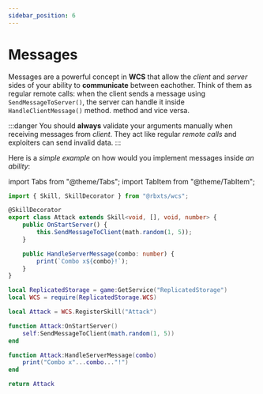 ```yaml
---
sidebar_position: 6
---
```


# Messages

Messages are a powerful concept in **WCS** that allow the *client* and *server* sides of your ability to **communicate** between eachother.
Think of them as regular remote calls: when the client sends a message using `SendMessageToServer()`, the server can handle it inside `HandleClientMessage()` method.
method and vice versa.

:::danger
You should **always** validate your arguments manually when receiving messages from *client*. They act like regular *remote calls* and exploiters can send invalid data.
:::

Here is a *simple example* on how would you implement messages inside *an ability*:

import Tabs from "@theme/Tabs";
import TabItem from "@theme/TabItem";

<Tabs groupId="languages">
<TabItem value="TypeScript" default>

```ts title="attack.ts" showLineNumbers
import { Skill, SkillDecorator } from "@rbxts/wcs";

@SkillDecorator
export class Attack extends Skill<void, [], void, number> {
	public OnStartServer() {
		this.SendMessageToClient(math.random(1, 5));
	}

	public HandleServerMessage(combo: number) {
		print(`Combo x${combo}!`);
	}
}
```

</TabItem>
<TabItem value="Luau">

```lua title="attack.lua" showLineNumbers
local ReplicatedStorage = game:GetService("ReplicatedStorage")
local WCS = require(ReplicatedStorage.WCS)

local Attack = WCS.RegisterSkill("Attack")

function Attack:OnStartServer()
	self:SendMessageToClient(math.random(1, 5))
end

function Attack:HandleServerMessage(combo)
	print("Combo x"...combo..."!")
end

return Attack
```

</TabItem>
</Tabs>